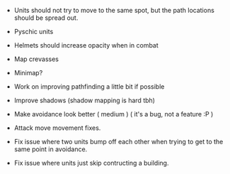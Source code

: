 - Units should not try to move to the same spot, but the path locations should be spread out.
- Pyschic units
- Helmets should increase opacity when in combat
- Map crevasses
- Minimap?
- Work on improving pathfinding a little bit if possible
- Improve shadows (shadow mapping is hard tbh)

- Make avoidance look better ( medium ) ( it's a bug, not a feature :P )
- Attack move movement fixes.
- Fix issue where two units bump off each other when trying to get to the same point in avoidance.
- Fix issue where units just skip contructing a building.
